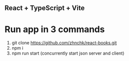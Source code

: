 ## React + TypeScript + Vite

# Run app in 3 commands

1. git clone https://github.com/zhnchk/react-books.git
2. npm i
3. npm run start (concurrently start json server and client)